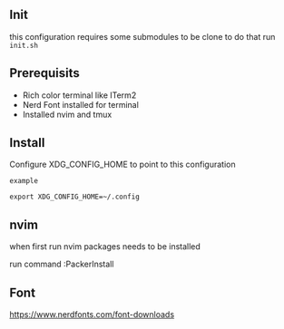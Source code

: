 ## Init

this configuration requires some submodules to be clone
to do that run `init.sh`

## Prerequisits

- Rich color terminal like ITerm2
- Nerd Font installed for terminal
- Installed nvim and tmux

## Install

Configure XDG_CONFIG_HOME to point to this configuration

```
example

export XDG_CONFIG_HOME=~/.config
```

## nvim

when first run nvim packages needs to be installed

run command
:PackerInstall

## Font

https://www.nerdfonts.com/font-downloads
